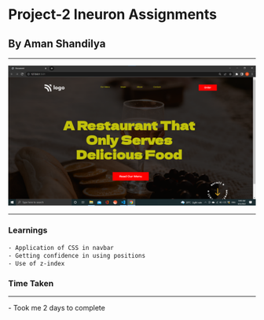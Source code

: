 # Project-2 Ineuron Assignments

## By Aman Shandilya
<hr>


![My project 2](./my%20project%202.png)
<hr>

###  Learnings
    - Application of CSS in navbar
    - Getting confidence in using positions
    - Use of z-index


### Time Taken
<hr>
    - Took me 2 days to complete